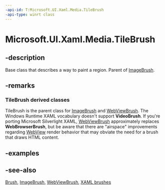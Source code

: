 ```yaml
---
-api-id: T:Microsoft.UI.Xaml.Media.TileBrush
-api-type: winrt class
---
```


<!-- Class syntax.
public class TileBrush : Windows.UI.Xaml.Media.Brush, Windows.UI.Xaml.Media.ITileBrush
-->

# Microsoft.UI.Xaml.Media.TileBrush

## -description
Base class that describes a way to paint a region. Parent of [ImageBrush](imagebrush.md).

## -remarks
### **TileBrush** derived classes

TileBrush is the parent class for [ImageBrush](imagebrush.md) and [WebViewBrush](/uwp/api/windows.ui.xaml.controls.webviewbrush). The Windows Runtime XAML vocabulary doesn't support **VideoBrush**. If you're porting Microsoft Silverlight XAML, [WebViewBrush](/uwp/api/windows.ui.xaml.controls.webviewbrush) approximately replaces **WebBrowserBrush**, but be aware that there are "airspace" improvements regarding [WebView](/uwp/api/windows.ui.xaml.controls.webview) render behavior that may obviate the need for a brush that draws HTML content.

## -examples

## -see-also
[Brush](brush.md), [ImageBrush](imagebrush.md), [WebViewBrush](/uwp/api/windows.ui.xaml.controls.webviewbrush), [XAML brushes](/windows/apps/design/style/brushes)
